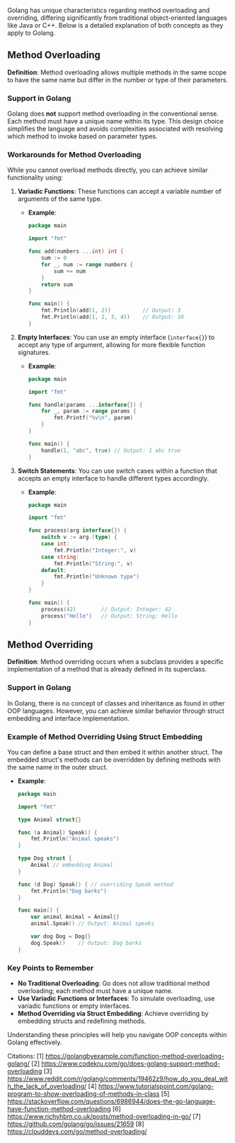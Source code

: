 Golang has unique characteristics regarding method overloading and overriding, differing significantly from traditional object-oriented languages like Java or C++. Below is a detailed explanation of both concepts as they apply to Golang.

## Method Overloading

**Definition**: Method overloading allows multiple methods in the same scope to have the same name but differ in the number or type of their parameters. 

### Support in Golang

Golang does **not** support method overloading in the conventional sense. Each method must have a unique name within its type. This design choice simplifies the language and avoids complexities associated with resolving which method to invoke based on parameter types.

### Workarounds for Method Overloading

While you cannot overload methods directly, you can achieve similar functionality using:

1. **Variadic Functions**: These functions can accept a variable number of arguments of the same type.
   - **Example**:
     ```go
     package main

     import "fmt"

     func add(numbers ...int) int {
         sum := 0
         for _, num := range numbers {
             sum += num
         }
         return sum
     }

     func main() {
         fmt.Println(add(1, 2))          // Output: 3
         fmt.Println(add(1, 2, 3, 4))    // Output: 10
     }
     ```

2. **Empty Interfaces**: You can use an empty interface (`interface{}`) to accept any type of argument, allowing for more flexible function signatures.
   - **Example**:
     ```go
     package main

     import "fmt"

     func handle(params ...interface{}) {
         for _, param := range params {
             fmt.Printf("%v\n", param)
         }
     }

     func main() {
         handle(1, "abc", true) // Output: 1 abc true
     }
     ```

3. **Switch Statements**: You can use switch cases within a function that accepts an empty interface to handle different types accordingly.
   - **Example**:
     ```go
     package main

     import "fmt"

     func process(arg interface{}) {
         switch v := arg.(type) {
         case int:
             fmt.Println("Integer:", v)
         case string:
             fmt.Println("String:", v)
         default:
             fmt.Println("Unknown type")
         }
     }

     func main() {
         process(42)        // Output: Integer: 42
         process("Hello")   // Output: String: Hello
     }
     ```

## Method Overriding

**Definition**: Method overriding occurs when a subclass provides a specific implementation of a method that is already defined in its superclass.

### Support in Golang

In Golang, there is no concept of classes and inheritance as found in other OOP languages. However, you can achieve similar behavior through struct embedding and interface implementation.

### Example of Method Overriding Using Struct Embedding

You can define a base struct and then embed it within another struct. The embedded struct's methods can be overridden by defining methods with the same name in the outer struct.

- **Example**:
  ```go
  package main

  import "fmt"

  type Animal struct{}

  func (a Animal) Speak() {
      fmt.Println("Animal speaks")
  }

  type Dog struct {
      Animal // embedding Animal
  }

  func (d Dog) Speak() { // overriding Speak method
      fmt.Println("Dog barks")
  }

  func main() {
      var animal Animal = Animal{}
      animal.Speak() // Output: Animal speaks

      var dog Dog = Dog{}
      dog.Speak()    // Output: Dog barks
  }
  ```

### Key Points to Remember

- **No Traditional Overloading**: Go does not allow traditional method overloading; each method must have a unique name.
- **Use Variadic Functions or Interfaces**: To simulate overloading, use variadic functions or empty interfaces.
- **Method Overriding via Struct Embedding**: Achieve overriding by embedding structs and redefining methods.

Understanding these principles will help you navigate OOP concepts within Golang effectively.

Citations:
[1] https://golangbyexample.com/function-method-overloading-golang/
[2] https://www.codekru.com/go/does-golang-support-method-overloading
[3] https://www.reddit.com/r/golang/comments/19462z9/how_do_you_deal_with_the_lack_of_overloading/
[4] https://www.tutorialspoint.com/golang-program-to-show-overloading-of-methods-in-class
[5] https://stackoverflow.com/questions/6986944/does-the-go-language-have-function-method-overloading
[6] https://www.richyhbm.co.uk/posts/method-overloading-in-go/
[7] https://github.com/golang/go/issues/21659
[8] https://clouddevs.com/go/method-overloading/